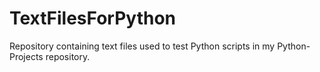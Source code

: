 # TextFilesForPython
Repository containing text files used to test Python scripts in my Python-Projects repository.
